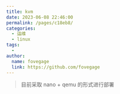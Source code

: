 ```yaml
---
title: kvm
date: 2023-06-08 22:46:00
permalink: /pages/c18eb8/
categories:
  - 运维
  - linux
tags:
  - 
author: 
  name: fovegage
  link: https://github.com/fovegage
---
```

> 目前采取 nano + qemu 的形式进行部署